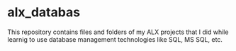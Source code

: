 # alx_databas
This repository contains files and folders of my ALX projects that I did while learnig to use database management technologies like SQL, MS SQL, etc.
